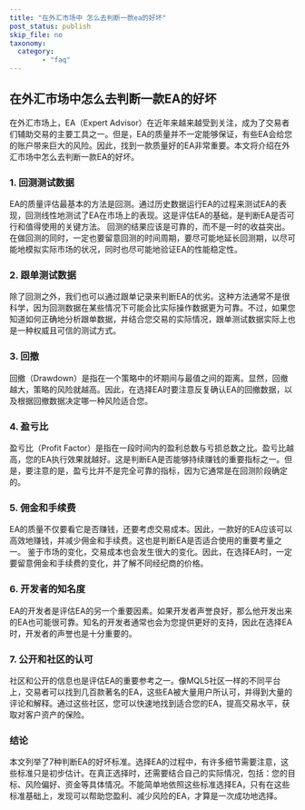 ```yaml
---
title: "在外汇市场中 怎么去判断一款ea的好坏"
post_status: publish
skip_file: no
taxonomy:
  category:
        - "faq"
---
```


## 在外汇市场中怎么去判断一款EA的好坏

在外汇市场上，EA（Expert Advisor）在近年来越来越受到关注，成为了交易者们辅助交易的主要工具之一。但是，EA的质量并不一定能够保证，有些EA会给您的账户带来巨大的风险。因此，找到一款质量好的EA非常重要。本文将介绍在外汇市场中怎么去判断一款EA的好坏。

### 1\. 回测测试数据

EA的质量评估最基本的方法是回测。通过历史数据运行EA的过程来测试EA的表现，回测线性地测试了EA在市场上的表现。这是评估EA的基础，是判断EA是否可行和值得使用的关键方法。 回测的结果应该是可靠的，而不是一时的收益突出。在做回测的同时，一定也要留意回测的时间周期，要尽可能地延长回测期，以尽可能地模拟实际市场的状况，同时也尽可能地验证EA的性能稳定性。

### 2\. 跟单测试数据

除了回测之外，我们也可以通过跟单记录来判断EA的优劣。这种方法通常不是很科学，因为回测数据在某些情况下可能会比实际操作数据更为可靠。不过，如果您知道如何正确地分析跟单数据，并结合您交易的实际情况，跟单测试数据实际上也是一种权威且可信的测试方式。

### 3\. 回撤

回撤（Drawdown）是指在一个策略中的坏期间与最值之间的距离。显然，回撤越大，策略的风险就越高。因此，在选择EA时要注意反复确认EA的回撤数据，以及根据回撤数据决定哪一种风险适合您。

### 4\. 盈亏比

盈亏比（Profit Factor）是指在一段时间内的盈利总数与亏损总数之比。盈亏比越高，您的EA执行效果就越好。这是判断EA是否能够持续赚钱的重要指标之一。但是，要注意的是，盈亏比并不是完全可靠的指标，因为它通常是在回测阶段确定的。

### 5\. 佣金和手续费

EA的质量不仅要看它是否赚钱，还要考虑交易成本。因此，一款好的EA应该可以高效地赚钱，并减少佣金和手续费。这也是判断EA是否适合使用的重要考量之一。 鉴于市场的变化，交易成本也会发生很大的变化。因此，在选择EA时，一定要留意佣金和手续费的变化，并了解不同经纪商的价格。

### 6\. 开发者的知名度

EA的开发者是评估EA的另一个重要因素。如果开发者声誉良好，那么他开发出来的EA也可能很可靠。知名的开发者通常也会为您提供更好的支持，因此在选择EA时，开发者的声誉也是十分重要的。

### 7\. 公开和社区的认可

社区和公开的信息也是评估EA的重要参考之一。像MQL5社区一样的不同平台上，交易者可以找到几百款著名的EA，这些EA被大量用户所认可，并得到大量的评论和解释。通过这些社区，您可以快速地找到适合您的EA，提高交易水平，获取对客户资产的保险。

### 结论

本文列举了7种判断EA的好坏标准。选择EA的过程中，有许多细节需要注意，这些标准只是初步估计。在真正选择时，还需要结合自己的实际情况，包括：您的目标、风险偏好、资金等具体情况。不能简单地依照这些标准选择EA，只有在这些标准基础上，发现可以帮助您盈利、减少风险的EA，才算是一次成功地选择。
